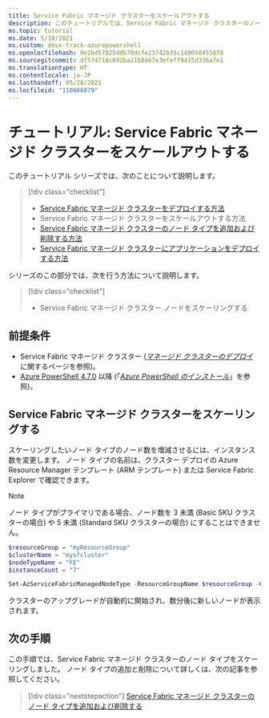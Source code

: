 ```yaml
---
title: Service Fabric マネージド クラスターをスケールアウトする
description: このチュートリアルでは、Service Fabric マネージド クラスターのノード タイプをスケールアウトする方法について説明します。
ms.topic: tutorial
ms.date: 5/10/2021
ms.custom: devx-track-azurepowershell
ms.openlocfilehash: 9e2bd57925ddb78dcfe23742b35c1490584558f8
ms.sourcegitcommit: df574710c692ba21b0467e3efeff9415d336a7e1
ms.translationtype: HT
ms.contentlocale: ja-JP
ms.lasthandoff: 05/28/2021
ms.locfileid: "110666879"
---
```

# <a name="tutorial-scale-out-a-service-fabric-managed-cluster"></a>チュートリアル: Service Fabric マネージド クラスターをスケールアウトする

このチュートリアル シリーズでは、次のことについて説明します。

> [!div class="checklist"]
> * [Service Fabric マネージド クラスターをデプロイする方法](tutorial-managed-cluster-deploy.md)
> * Service Fabric マネージド クラスターをスケールアウトする方法
> * [Service Fabric マネージド クラスターのノード タイプを追加および削除する方法](tutorial-managed-cluster-add-remove-node-type.md)
> * [Service Fabric マネージド クラスターにアプリケーションをデプロイする方法](tutorial-managed-cluster-deploy-app.md)

シリーズのこの部分では、次を行う方法について説明します。

> [!div class="checklist"]
> * Service Fabric マネージド クラスター ノードをスケーリングする

## <a name="prerequisites"></a>前提条件

* Service Fabric マネージド クラスター ([*マネージド クラスターのデプロイ*](tutorial-managed-cluster-deploy.md) に関するページを参照)。
* [Azure PowerShell 4.7.0](/powershell/azure/release-notes-azureps#azservicefabric) 以降 (「[*Azure PowerShell のインストール*](/powershell/azure/install-az-ps)」を参照)。

## <a name="scale-a-service-fabric-managed-cluster"></a>Service Fabric マネージド クラスターをスケーリングする
スケーリングしたいノード タイプのノード数を増減させるには、インスタンス数を変更します。 ノード タイプの名前は、クラスター デプロイの Azure Resource Manager テンプレート (ARM テンプレート) または Service Fabric Explorer で確認できます。  

> [!NOTE]
> ノード タイプがプライマリである場合、ノード数を 3 未満 (Basic SKU クラスターの場合) や 5 未満 (Standard SKU クラスターの場合) にすることはできません。

```powershell
$resourceGroup = "myResourceGroup"
$clusterName = "mysfcluster"
$nodeTypeName = "FE"
$instanceCount = "7"

Set-AzServiceFabricManagedNodeType -ResourceGroupName $resourceGroup -ClusterName $clusterName -name $nodeTypeName -InstanceCount $instanceCount -Verbose
```

クラスターのアップグレードが自動的に開始され、数分後に新しいノードが表示されます。

## <a name="next-steps"></a>次の手順

この手順では、Service Fabric マネージド クラスターのノード タイプをスケーリングしました。 ノード タイプの追加と削除について詳しくは、次の記事を参照してください。

> [!div class="nextstepaction"]
> [Service Fabric マネージド クラスターのノード タイプを追加および削除する](tutorial-managed-cluster-add-remove-node-type.md)
